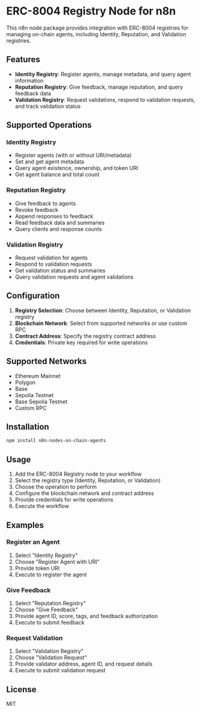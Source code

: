 # ERC-8004 Registry Node for n8n

This n8n node package provides integration with ERC-8004 registries for managing on-chain agents, including Identity, Reputation, and Validation registries.

## Features

- **Identity Registry**: Register agents, manage metadata, and query agent information
- **Reputation Registry**: Give feedback, manage reputation, and query feedback data
- **Validation Registry**: Request validations, respond to validation requests, and track validation status

## Supported Operations

### Identity Registry
- Register agents (with or without URI/metadata)
- Set and get agent metadata
- Query agent existence, ownership, and token URI
- Get agent balance and total count

### Reputation Registry
- Give feedback to agents
- Revoke feedback
- Append responses to feedback
- Read feedback data and summaries
- Query clients and response counts

### Validation Registry
- Request validation for agents
- Respond to validation requests
- Get validation status and summaries
- Query validation requests and agent validations

## Configuration

1. **Registry Selection**: Choose between Identity, Reputation, or Validation registry
2. **Blockchain Network**: Select from supported networks or use custom RPC
3. **Contract Address**: Specify the registry contract address
4. **Credentials**: Private key required for write operations

## Supported Networks

- Ethereum Mainnet
- Polygon
- Base
- Sepolia Testnet
- Base Sepolia Testnet
- Custom RPC

## Installation

```bash
npm install n8n-nodes-on-chain-agents
```

## Usage

1. Add the ERC-8004 Registry node to your workflow
2. Select the registry type (Identity, Reputation, or Validation)
3. Choose the operation to perform
4. Configure the blockchain network and contract address
5. Provide credentials for write operations
6. Execute the workflow

## Examples

### Register an Agent
1. Select "Identity Registry"
2. Choose "Register Agent with URI"
3. Provide token URI
4. Execute to register the agent

### Give Feedback
1. Select "Reputation Registry"
2. Choose "Give Feedback"
3. Provide agent ID, score, tags, and feedback authorization
4. Execute to submit feedback

### Request Validation
1. Select "Validation Registry"
2. Choose "Validation Request"
3. Provide validator address, agent ID, and request details
4. Execute to submit validation request

## License

MIT
